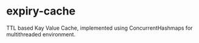 # expiry-cache

TTL based Kay Value Cache, implemented using ConcurrentHashmaps for multithreaded environment.
